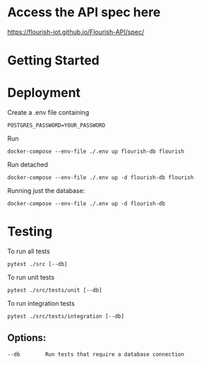 # Access the API spec here
https://flourish-iot.github.io/Flourish-API/spec/

# Getting Started

# Deployment
Create a .env file containing
```
POSTGRES_PASSWORD=YOUR_PASSWORD
```
Run
```
docker-compose --env-file ./.env up flourish-db flourish
```

Run detached
```
docker-compose --env-file ./.env up -d flourish-db flourish
```

Running just the database:
```
docker-compose --env-file ./.env up -d flourish-db
```

# Testing
To run all tests
```
pytest ./src [--db]
```

To run unit tests
```
pytest ./src/tests/unit [--db]
```
To run integration tests
```
pytest ./src/tests/integration [--db]
```

## Options:

	--db		Run tests that require a database connection